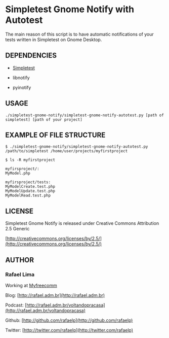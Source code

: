 # Simpletest Gnome Notify with Autotest

The main reason of this script is to have automatic notifications of your tests written in Simpletest on Gnome Desktop.


## DEPENDENCIES

* [Simpletest](http://simpletest.org/)

* libnotify

* pyinotify

## USAGE

    ./simpletest-gnome-notify/simpletest-gnome-notify-autotest.py [path of simpletest] [path of your project]

## EXAMPLE OF FILE STRUCTURE

    $ ./simpletest-gnome-notify/simpletest-gnome-notify-autotest.py /path/to/simpletest /home/user/projects/myfirstproject

    $ ls -R myfirstproject

    myfirsproject/:
    MyModel.php

    myfirsproject/tests:
    MyModelCreate.test.php
    MyModelUpdate.test.php
    MyModelRead.test.php


## LICENSE

Simpletest Gnome Notify is released under Creative Commons Attribution 2.5 Generic

[http://creativecommons.org/licenses/by/2.5/](http://creativecommons.org/licenses/by/2.5/)

## AUTHOR

### **Rafael Lima**

Working at [Myfreecomm](http://myfreecomm.com.br)

Blog: [http://rafael.adm.br](http://rafael.adm.br)

Podcast: [http://rafael.adm.br/voltandopracasa](http://rafael.adm.br/voltandopracasa)

Github: [http://github.com/rafaelp](http://github.com/rafaelp)

Twitter: [http://twitter.com/rafaelp](http://twitter.com/rafaelp)
